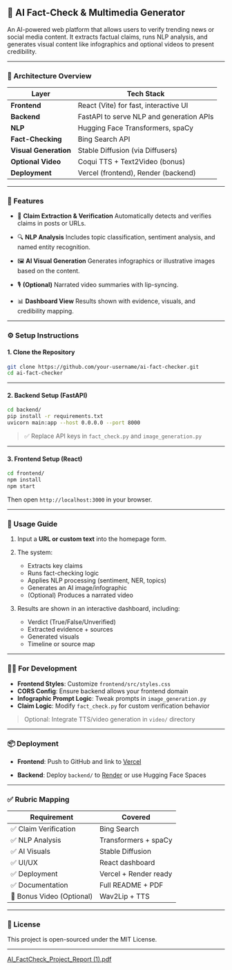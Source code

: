 ## 🧠 AI Fact-Check & Multimedia Generator

An AI-powered web platform that allows users to verify trending news or social media content. It extracts factual claims, runs NLP analysis, and generates visual content like infographics and optional videos to present credibility.

---

### 🔧 Architecture Overview

| Layer                 | Tech Stack                               |
| --------------------- | ---------------------------------------- |
| **Frontend**          | React (Vite) for fast, interactive UI    |
| **Backend**           | FastAPI to serve NLP and generation APIs |
| **NLP**               | Hugging Face Transformers, spaCy         |
| **Fact-Checking**     | Bing Search API                          |
| **Visual Generation** | Stable Diffusion (via Diffusers)         |
| **Optional Video**    | Coqui TTS + Text2Video (bonus)           |
| **Deployment**        | Vercel (frontend), Render (backend)      |

---

### 🚀 Features

* 🧾 **Claim Extraction & Verification**
  Automatically detects and verifies claims in posts or URLs.

* 🔍 **NLP Analysis**
  Includes topic classification, sentiment analysis, and named entity recognition.

* 🖼️ **AI Visual Generation**
  Generates infographics or illustrative images based on the content.

* 🎙️ **(Optional)** Narrated video summaries with lip-syncing.

* 📊 **Dashboard View**
  Results shown with evidence, visuals, and credibility mapping.

---

### ⚙️ Setup Instructions

#### 1. Clone the Repository

```bash
git clone https://github.com/your-username/ai-fact-checker.git
cd ai-fact-checker
```

---

#### 2. Backend Setup (FastAPI)

```bash
cd backend/
pip install -r requirements.txt
uvicorn main:app --host 0.0.0.0 --port 8000
```

> ✅ Replace API keys in `fact_check.py` and `image_generation.py`

---

#### 3. Frontend Setup (React)

```bash
cd frontend/
npm install
npm start
```

Then open `http://localhost:3000` in your browser.

---

### 🧪 Usage Guide

1. Input a **URL or custom text** into the homepage form.
2. The system:

   * Extracts key claims
   * Runs fact-checking logic
   * Applies NLP processing (sentiment, NER, topics)
   * Generates an AI image/infographic
   * (Optional) Produces a narrated video
3. Results are shown in an interactive dashboard, including:

   * Verdict (True/False/Unverified)
   * Extracted evidence + sources
   * Generated visuals
   * Timeline or source map

---

### 👨‍💻 For Development

* **Frontend Styles**: Customize `frontend/src/styles.css`
* **CORS Config**: Ensure backend allows your frontend domain
* **Infographic Prompt Logic**: Tweak prompts in `image_generation.py`
* **Claim Logic**: Modify `fact_check.py` for custom verification behavior

> Optional: Integrate TTS/video generation in `video/` directory

---

### 📦 Deployment

* **Frontend**:
  Push to GitHub and link to [Vercel](https://vercel.com/)

* **Backend**:
  Deploy `backend/` to [Render](https://render.com/) or use Hugging Face Spaces

---

### ✅ Rubric Mapping

| Requirement               | Covered               |
| ------------------------- | --------------------- |
| ✅ Claim Verification      | Bing Search           |
| ✅ NLP Analysis            | Transformers + spaCy  |
| ✅ AI Visuals              | Stable Diffusion      |
| ✅ UI/UX                   | React dashboard       |
| ✅ Deployment              | Vercel + Render ready |
| ✅ Documentation           | Full README + PDF     |
| 🔁 Bonus Video (Optional) | Wav2Lip + TTS         |

---

### 📄 License

This project is open-sourced under the MIT License.

---
[AI_FactCheck_Project_Report (1).pdf](https://github.com/user-attachments/files/20635206/AI_FactCheck_Project_Report.1.pdf)



